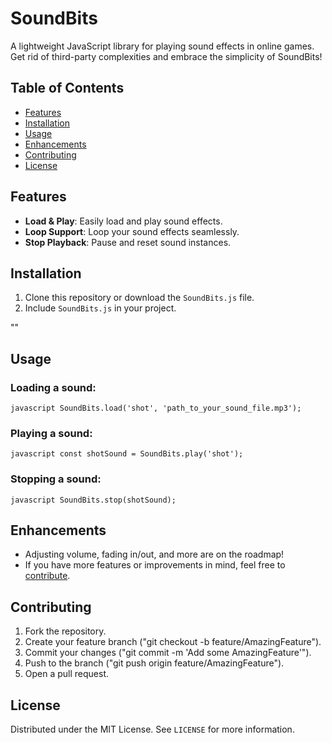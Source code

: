 # SoundBits

A lightweight JavaScript library for playing sound effects in online games. Get rid of third-party complexities and embrace the simplicity of SoundBits!

## Table of Contents

- [Features](#features)
- [Installation](#installation)
- [Usage](#usage)
- [Enhancements](#enhancements)
- [Contributing](#contributing)
- [License](#license)

## Features

- **Load & Play**: Easily load and play sound effects.
- **Loop Support**: Loop your sound effects seamlessly.
- **Stop Playback**: Pause and reset sound instances.

## Installation

1. Clone this repository or download the `SoundBits.js` file.
2. Include `SoundBits.js` in your project.

"<script src="path_to_SoundBits.js"></script>"

## Usage

### Loading a sound:

```javascript SoundBits.load('shot', 'path_to_your_sound_file.mp3');```

### Playing a sound:

```javascript const shotSound = SoundBits.play('shot');```

### Stopping a sound:

```javascript SoundBits.stop(shotSound);```

## Enhancements

- Adjusting volume, fading in/out, and more are on the roadmap!
- If you have more features or improvements in mind, feel free to [contribute](#contributing).

## Contributing

1. Fork the repository.
2. Create your feature branch ("git checkout -b feature/AmazingFeature").
3. Commit your changes ("git commit -m 'Add some AmazingFeature'").
4. Push to the branch ("git push origin feature/AmazingFeature").
5. Open a pull request.

## License

Distributed under the MIT License. See `LICENSE` for more information.

